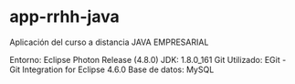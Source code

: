 # app-rrhh-java
Aplicación del curso a distancia JAVA EMPRESARIAL

Entorno: Eclipse Photon Release (4.8.0)
JDK: 1.8.0_161
Git Utilizado: EGit - Git Integration for Eclipse 4.6.0
Base de datos: MySQL
